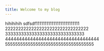 ```yaml
---
title: Welcome to my blog
---
```


hihihihih
sdfsdf1111111111111111111111111
22222222222222222222222222222222
333333333333333333333333333333
4444444444444444444444444444444444
55555555555555555555555555555555555
